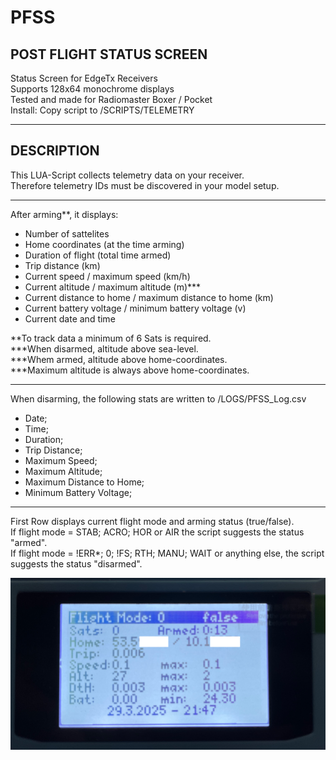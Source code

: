 # PFSS
POST FLIGHT STATUS SCREEN
-------------------------

Status Screen for EdgeTx Receivers  
Supports 128x64 monochrome displays  
Tested and made for Radiomaster Boxer / Pocket  
Install: Copy script to /SCRIPTS/TELEMETRY

-----------
DESCRIPTION
-----------

This LUA-Script collects telemetry data on your receiver.  
Therefore telemetry IDs must be discovered in your model setup.

-----------

After arming**, it displays:
- Number of sattelites
- Home coordinates (at the time arming)
- Duration of flight (total time armed)
- Trip distance (km)
- Current speed / maximum speed (km/h)
- Current altitude / maximum altitude (m)***
- Current distance to home / maximum distance to home (km)
- Current battery voltage / minimum battery voltage (v)
- Current date and time

**To track data a minimum of 6 Sats is required.  
***When disarmed, altitude above sea-level.  
***Whem armed, altitude above home-coordinates.  
***Maximum altitude is always above home-coordinates.

-----------

When disarming, the following stats are written to /LOGS/PFSS_Log.csv
- Date;
- Time;
- Duration;
- Trip Distance;
- Maximum Speed;
- Maximum Altitude;
- Maximum Distance to Home;
- Minimum Battery Voltage;

-----------

First Row displays current flight mode and arming status (true/false).  
If flight mode = STAB; ACRO; HOR or AIR the script suggests the status "armed".  
If flight mode = !ERR*; 0; !FS; RTH; MANU; WAIT or anything else, the script suggests the status "disarmed".  

![Alt text](/PFSS.png?raw=true "ScreenshotBoxer")

